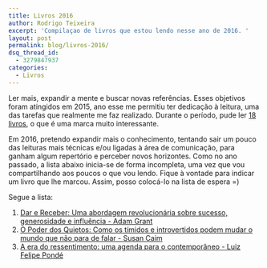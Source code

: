 ```yaml
---
title: Livros 2016
author: Rodrigo Teixeira
excerpt: 'Compilaçao de livros que estou lendo nesse ano de 2016. '
layout: post
permalink: blog/livros-2016/
dsq_thread_id:
  - 3279847937
categories:
  - Livros
---
```


Ler mais, expandir a mente e buscar novas referências. Esses objetivos foram atingidos em 2015, ano esse me permitiu ter dedicação à leitura, uma das tarefas que realmente me faz realizado. Durante o período, pude ler [18 livros](/blog/livros-2015/), o que é uma marca muito interessante. 

Em 2016, pretendo expandir mais o conhecimento, tentando sair um pouco das leituras mais técnicas e/ou ligadas à área de comunicação, para ganham algum repertório e perceber novos horizontes. Como no ano passado, a lista abaixo inicia-se de forma incompleta, uma vez que vou compartilhando aos poucos o que vou lendo. Fique à vontade para indicar um livro que lhe marcou. Assim, posso colocá-lo na lista de espera =)

Segue a lista: 

1. [Dar e Receber: Uma abordagem revolucionária sobre sucesso, generosidade e influência - Adam Grant](http://www.amazon.com.br/dp/B00JDMG9TW)
2. [O Poder dos Quietos: Como os tímidos e introvertidos podem mudar o mundo que não para de falar  - Susan Caim](http://www.amazon.com.br/dp/B009D6Z15Q)
3. [A era do ressentimento: uma agenda para o contemporâneo - Luiz Felipe Pondé](http://www.amazon.com.br/dp/B00LV9OZ4G)